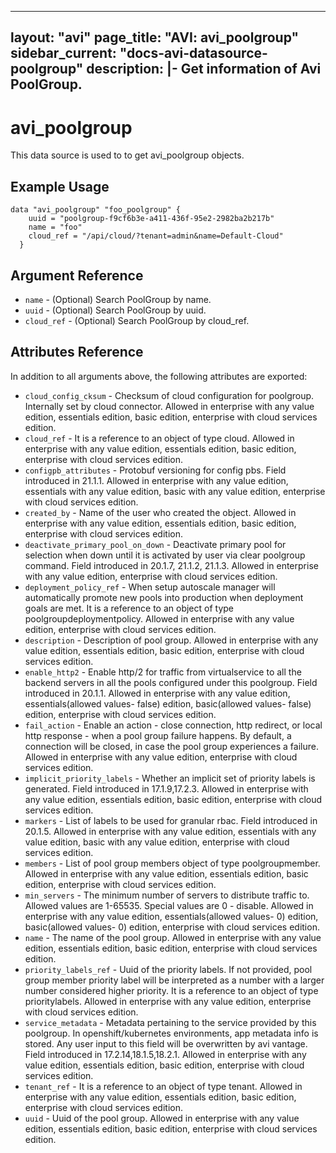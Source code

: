 <!--
    Copyright 2021 VMware, Inc.
    SPDX-License-Identifier: Mozilla Public License 2.0
-->
---
layout: "avi"
page_title: "AVI: avi_poolgroup"
sidebar_current: "docs-avi-datasource-poolgroup"
description: |-
  Get information of Avi PoolGroup.
---

# avi_poolgroup

This data source is used to to get avi_poolgroup objects.

## Example Usage

```hcl
data "avi_poolgroup" "foo_poolgroup" {
    uuid = "poolgroup-f9cf6b3e-a411-436f-95e2-2982ba2b217b"
    name = "foo"
    cloud_ref = "/api/cloud/?tenant=admin&name=Default-Cloud"
  }
```

## Argument Reference

* `name` - (Optional) Search PoolGroup by name.
* `uuid` - (Optional) Search PoolGroup by uuid.
* `cloud_ref` - (Optional) Search PoolGroup by cloud_ref.
  
## Attributes Reference

In addition to all arguments above, the following attributes are exported:

* `cloud_config_cksum` - Checksum of cloud configuration for poolgroup. Internally set by cloud connector. Allowed in enterprise with any value edition, essentials edition, basic edition, enterprise with cloud services edition.
* `cloud_ref` - It is a reference to an object of type cloud. Allowed in enterprise with any value edition, essentials edition, basic edition, enterprise with cloud services edition.
* `configpb_attributes` - Protobuf versioning for config pbs. Field introduced in 21.1.1. Allowed in enterprise with any value edition, essentials with any value edition, basic with any value edition, enterprise with cloud services edition.
* `created_by` - Name of the user who created the object. Allowed in enterprise with any value edition, essentials edition, basic edition, enterprise with cloud services edition.
* `deactivate_primary_pool_on_down` - Deactivate primary pool for selection when down until it is activated by user via clear poolgroup command. Field introduced in 20.1.7, 21.1.2, 21.1.3. Allowed in enterprise with any value edition, enterprise with cloud services edition.
* `deployment_policy_ref` - When setup autoscale manager will automatically promote new pools into production when deployment goals are met. It is a reference to an object of type poolgroupdeploymentpolicy. Allowed in enterprise with any value edition, enterprise with cloud services edition.
* `description` - Description of pool group. Allowed in enterprise with any value edition, essentials edition, basic edition, enterprise with cloud services edition.
* `enable_http2` - Enable http/2 for traffic from virtualservice to all the backend servers in all the pools configured under this poolgroup. Field introduced in 20.1.1. Allowed in enterprise with any value edition, essentials(allowed values- false) edition, basic(allowed values- false) edition, enterprise with cloud services edition.
* `fail_action` - Enable an action - close connection, http redirect, or local http response - when a pool group failure happens. By default, a connection will be closed, in case the pool group experiences a failure. Allowed in enterprise with any value edition, enterprise with cloud services edition.
* `implicit_priority_labels` - Whether an implicit set of priority labels is generated. Field introduced in 17.1.9,17.2.3. Allowed in enterprise with any value edition, essentials edition, basic edition, enterprise with cloud services edition.
* `markers` - List of labels to be used for granular rbac. Field introduced in 20.1.5. Allowed in enterprise with any value edition, essentials with any value edition, basic with any value edition, enterprise with cloud services edition.
* `members` - List of pool group members object of type poolgroupmember. Allowed in enterprise with any value edition, essentials edition, basic edition, enterprise with cloud services edition.
* `min_servers` - The minimum number of servers to distribute traffic to. Allowed values are 1-65535. Special values are 0 - disable. Allowed in enterprise with any value edition, essentials(allowed values- 0) edition, basic(allowed values- 0) edition, enterprise with cloud services edition.
* `name` - The name of the pool group. Allowed in enterprise with any value edition, essentials edition, basic edition, enterprise with cloud services edition.
* `priority_labels_ref` - Uuid of the priority labels. If not provided, pool group member priority label will be interpreted as a number with a larger number considered higher priority. It is a reference to an object of type prioritylabels. Allowed in enterprise with any value edition, enterprise with cloud services edition.
* `service_metadata` - Metadata pertaining to the service provided by this poolgroup. In openshift/kubernetes environments, app metadata info is stored. Any user input to this field will be overwritten by avi vantage. Field introduced in 17.2.14,18.1.5,18.2.1. Allowed in enterprise with any value edition, essentials edition, basic edition, enterprise with cloud services edition.
* `tenant_ref` - It is a reference to an object of type tenant. Allowed in enterprise with any value edition, essentials edition, basic edition, enterprise with cloud services edition.
* `uuid` - Uuid of the pool group. Allowed in enterprise with any value edition, essentials edition, basic edition, enterprise with cloud services edition.

